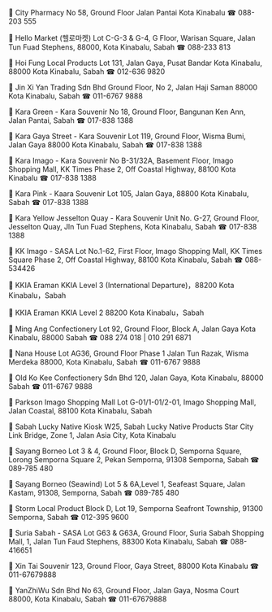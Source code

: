 📍 City Pharmacy
No 58, Ground Floor Jalan Pantai Kota Kinabalu
☎︎ 088-203 555

📍 Hello Market (헬로마켓)
Lot C-G-3 & G-4, G Floor, Warisan Square, Jalan Tun Fuad Stephens, 88000, Kota Kinabalu, Sabah
☎︎ 088-233 813

📍 Hoi Fung Local Products
Lot 131, Jalan Gaya, Pusat Bandar Kota Kinabalu, 88000 Kota Kinabalu, Sabah
☎︎ 012-636 9820

📍 Jin Xi Yan Trading Sdn Bhd
Ground Floor, No 2, Jalan Haji Saman
88000 Kota Kinabalu, Sabah
☎︎ 011-6767 9888

📍 Kara Green - Kara Souvenir
No 18, Ground Floor, Bangunan Ken Ann, Jalan Pantai, Sabah
☎︎ 017-838 1388

📍 Kara Gaya Street - Kara Souvenir
Lot 119, Ground Floor, Wisma Bumi, Jalan Gaya 88000 Kota Kinabalu, Sabah
☎︎ 017-838 1388

📍 Kara Imago - Kara Souvenir
No B-31/32A, Basement Floor, Imago Shopping Mall, KK Times Phase 2, Off Coastal Highway, 88100 Kota Kinabalu
☎︎ 017-838 1388

📍 Kara Pink - Kaara Souvenir
Lot 105, Jalan Gaya, 88800
Kota Kinabalu, Sabah
☎︎ 017-838 1388

📍 Kara Yellow Jesselton Quay - Kara Souvenir
Unit No. G-27, Ground Floor, Jesselton Quay, Jln Tun Fuad Stephens, Kota Kinabalu, Sabah
☎︎ 017-838 1388

📍 KK Imago - SASA
Lot No.1-62, First Floor, Imago Shopping Mall, KK Times Square Phase 2, Off Coastal Highway, 88100 Kota Kinabalu, Sabah
☎︎ 088-534426

📍 KKIA Eraman
KKIA Level 3 (International Departure)，88200 Kota Kinabalu，Sabah

📍 KKIA Eraman
KKIA Level 2 88200 Kota Kinabalu，Sabah

📍 Ming Ang Confectionery
Lot 92, Ground Floor, Block A, Jalan Gaya Kota Kinabalu, 88000 Sabah
☎︎ 088 274 018 | 010 291 6871

📍 Nana House
Lot AG36, Ground Floor Phase 1 Jalan Tun Razak, Wisma Merdeka 88000, Kota Kinabalu, Sabah
☎︎ 011-6767 9888

📍 Old Ko Kee Confectionery Sdn Bhd
120, Jalan Gaya, Kota Kinabalu, 88000 Sabah
☎︎ 011-6767 9888

📍 Parkson Imago Shopping Mall
Lot G-01/1-01/2-01, Imago Shopping Mall, Jalan Coastal, 88100 Kota Kinabalu, Sabah

📍 Sabah Lucky Native
Kiosk W25, Sabah Lucky Native Products Star City Link Bridge, Zone 1, Jalan Asia City, Kota Kinabalu

📍 Sayang Borneo
Lot 3 & 4, Ground Floor, Block D, Semporna Square, Lorong Semporna Square 2, Pekan Semporna, 91308 Semporna, Sabah
☎︎ 089-785 480

📍 Sayang Borneo (Seawind)
Lot 5 & 6A,Level 1, Seafeast Square, Jalan Kastam, 91308, Semporna, Sabah
☎︎ 089-785 480

📍 Storm Local Product
Block D, Lot 19, Semporna Seafront Township, 91300 Semporna, Sabah
☎︎ 012-395 9600

📍 Suria Sabah - SASA
Lot G63 & G63A, Ground Floor, Suria Sabah Shopping Mall, 1, Jalan Tun Faud Stephens, 88300 Kota Kinabalu, Sabah
☎︎ 088-416651

📍 Xin Tai Souvenir
123, Ground Floor, Gaya Street, 88000 Kota Kinabalu
☎︎ 011-67679888

📍 YanZhiWu Sdn Bhd
No 63, Ground Floor, Jalan Gaya, Nosma Court 88000, Kota Kinabalu, Sabah
☎︎ 011-67679888
